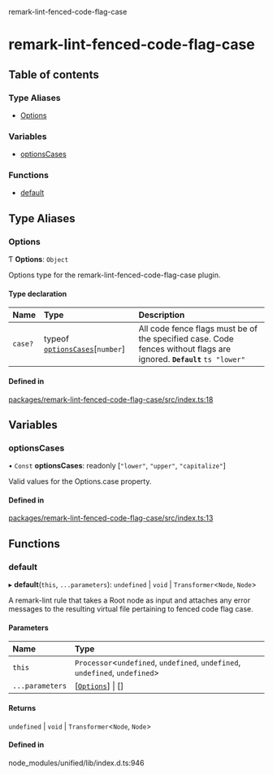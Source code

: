 remark-lint-fenced-code-flag-case

# remark-lint-fenced-code-flag-case

## Table of contents

### Type Aliases

- [Options](README.md#options)

### Variables

- [optionsCases](README.md#optionscases)

### Functions

- [default](README.md#default)

## Type Aliases

### Options

Ƭ **Options**: `Object`

Options type for the remark-lint-fenced-code-flag-case plugin.

#### Type declaration

| Name | Type | Description |
| :------ | :------ | :------ |
| `case?` | typeof [`optionsCases`](README.md#optionscases)[`number`] | All code fence flags must be of the specified case. Code fences without flags are ignored. **`Default`** ```ts "lower" ``` |

#### Defined in

[packages/remark-lint-fenced-code-flag-case/src/index.ts:18](https://github.com/Xunnamius/unified-utils/blob/cc4d623/packages/remark-lint-fenced-code-flag-case/src/index.ts#L18)

## Variables

### optionsCases

• `Const` **optionsCases**: readonly [``"lower"``, ``"upper"``, ``"capitalize"``]

Valid values for the Options.case property.

#### Defined in

[packages/remark-lint-fenced-code-flag-case/src/index.ts:13](https://github.com/Xunnamius/unified-utils/blob/cc4d623/packages/remark-lint-fenced-code-flag-case/src/index.ts#L13)

## Functions

### default

▸ **default**(`this`, `...parameters`): `undefined` \| `void` \| `Transformer`\<`Node`, `Node`\>

A remark-lint rule that takes a Root node as input and attaches any error
messages to the resulting virtual file pertaining to fenced code flag case.

#### Parameters

| Name | Type |
| :------ | :------ |
| `this` | `Processor`\<`undefined`, `undefined`, `undefined`, `undefined`, `undefined`\> |
| `...parameters` | [[`Options`](README.md#options)] \| [] |

#### Returns

`undefined` \| `void` \| `Transformer`\<`Node`, `Node`\>

#### Defined in

node_modules/unified/lib/index.d.ts:946
